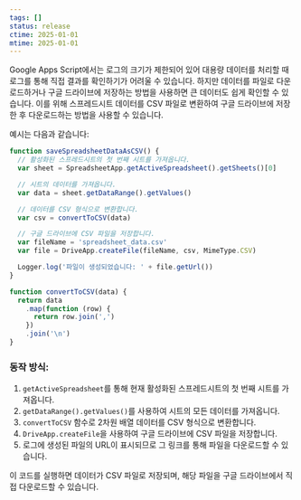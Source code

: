 ```yaml
---
tags: []
status: release
ctime: 2025-01-01
mtime: 2025-01-01
---
```


Google Apps Script에서는 로그의 크기가 제한되어 있어 대용량 데이터를 처리할 때 로그를 통해 직접 결과를 확인하기가 어려울 수 있습니다. 하지만 데이터를 파일로 다운로드하거나 구글 드라이브에 저장하는 방법을 사용하면 큰 데이터도 쉽게 확인할 수 있습니다. 이를 위해 스프레드시트 데이터를 CSV 파일로 변환하여 구글 드라이브에 저장한 후 다운로드하는 방법을 사용할 수 있습니다.

예시는 다음과 같습니다:

```javascript
function saveSpreadsheetDataAsCSV() {
  // 활성화된 스프레드시트의 첫 번째 시트를 가져옵니다.
  var sheet = SpreadsheetApp.getActiveSpreadsheet().getSheets()[0]

  // 시트의 데이터를 가져옵니다.
  var data = sheet.getDataRange().getValues()

  // 데이터를 CSV 형식으로 변환합니다.
  var csv = convertToCSV(data)

  // 구글 드라이브에 CSV 파일을 저장합니다.
  var fileName = 'spreadsheet_data.csv'
  var file = DriveApp.createFile(fileName, csv, MimeType.CSV)

  Logger.log('파일이 생성되었습니다: ' + file.getUrl())
}

function convertToCSV(data) {
  return data
    .map(function (row) {
      return row.join(',')
    })
    .join('\n')
}
```

### 동작 방식:

1. `getActiveSpreadsheet`를 통해 현재 활성화된 스프레드시트의 첫 번째 시트를 가져옵니다.
2. `getDataRange().getValues()`를 사용하여 시트의 모든 데이터를 가져옵니다.
3. `convertToCSV` 함수로 2차원 배열 데이터를 CSV 형식으로 변환합니다.
4. `DriveApp.createFile`을 사용하여 구글 드라이브에 CSV 파일을 저장합니다.
5. 로그에 생성된 파일의 URL이 표시되므로 그 링크를 통해 파일을 다운로드할 수 있습니다.

이 코드를 실행하면 데이터가 CSV 파일로 저장되며, 해당 파일을 구글 드라이브에서 직접 다운로드할 수 있습니다.
